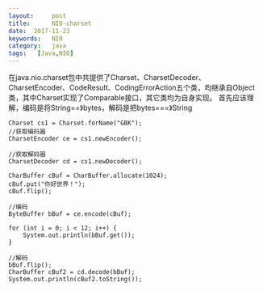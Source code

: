 ```yaml
---
layout:     post
title:      NIO-charset
date:  2017-11-23
keywords:   NIO
category:   java
tags:   [Java,NIO]
---
```

    
在java.nio.charset包中共提供了Charset、CharsetDecoder、CharsetEncoder、CodeResult、CodingErrorAction五个类，均继承自Object类，其中Charset实现了Comparable接口，其它类均为自身实现。 
  首先应该理解，编码是将String==》bytes，解码是把bytes===》String
```
Charset cs1 = Charset.forName("GBK");
//获取编码器
CharsetEncoder ce = cs1.newEncoder();

//获取解码器
CharsetDecoder cd = cs1.newDecoder();

CharBuffer cBuf = CharBuffer.allocate(1024);
cBuf.put("你好世界！");
cBuf.flip();

//编码
ByteBuffer bBuf = ce.encode(cBuf);

for (int i = 0; i < 12; i++) {
	System.out.println(bBuf.get());
}

//解码
bBuf.flip();
CharBuffer cBuf2 = cd.decode(bBuf);
System.out.println(cBuf2.toString());
```